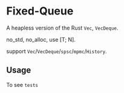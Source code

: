 # Fixed-Queue

A heapless version of the Rust `Vec`, `VecDeque`.

no_std, no_alloc, use [T; N].

support `Vec`/`VecDeque`/`spsc`/`mpmc`/`History`.

## Usage

To see `tests`

